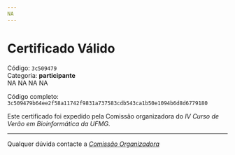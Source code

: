```yaml
---
NA
---
```


# Certificado Válido

Código: `3c509479`<br>
Categoria: **participante**<br>
NA
NA
NA
NA


Código completo: `3c509479b64ee2f58a11742f9831a737583cdb543ca1b50e1094b6d8d6779180`


Este certificado foi expedido pela Comissão organizadora do *IV Curso de Verão em Bioinformática da UFMG*.

----

Qualquer dúvida contacte a [_Comissão Organizadora_](<mailto:cursobioinfoufmg@gmail.com$subject=[Certificados]>)

